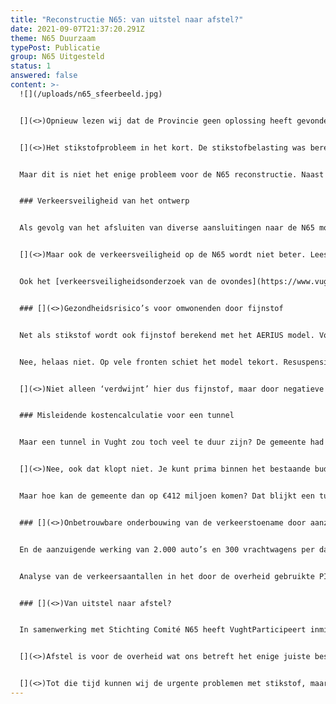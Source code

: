 ```yaml
---
title: "Reconstructie N65: van uitstel naar afstel?"
date: 2021-09-07T21:37:20.291Z
theme: N65 Duurzaam
typePost: Publicatie
group: N65 Uitgesteld
status: 1
answered: false
content: >-
  ![](/uploads/n65_sfeerbeeld.jpg)


  [](<>)Opnieuw lezen wij dat de Provincie geen oplossing heeft gevonden voor het stikstofprobleem bij de reconstructie van de N65 [(Brabants Dagblad 14-08-21)](https://www.bd.nl/den-bosch-vught/nog-geen-oplossing-voor-stikstofprobleem-n65-bam-infra-kan-nog-niet-aan-de-slag~a298a5d1/). Het probleem is blijkbaar zo groot dat men de gunning van het project aan BAM Infra heeft uitgesteld. Hiertoe hadden wij in april al [opgeroepen](https://www.vughtparticipeert.nl/post/stikstofberekening-n65-toont-grote-overschrijding-maar-provinciale-staten-dendert-door/4b7f4512ca4dbec1192e84f05e4b79aa).


  [](<>)Het stikstofprobleem in het kort. De stikstofbelasting was berekend met een incompleet model (AERIUS). Daarnaast was geen rekening gehouden met de geplande toename van het verkeer. Dus een reconstructie van de N65 in gang zetten om de doorstroming te verbeteren en dan geen rekening houden met de ongewenste gevolgen daarvan. Dat is wel heel erg slordig.


  Maar dit is niet het enige probleem voor de N65 reconstructie. Naast stikstof zijn er grote zorgen over de verkeersveiligheid van het ontwerp, gezondheidsrisico’s voor omwonenden door fijnstof, misleidende kostencalculatie voor een tunnel, onbetrouwbare onderbouwing van de verkeerstoename als gevolg van de aanzuigende werking en het frustreren van een maatschappelijk en juridisch aanvaardbare oplossing


  ### Verkeersveiligheid van het ontwerp


  Als gevolg van het afsluiten van diverse aansluitingen naar de N65 moet het lokale verkeer veel meer kilometers IN het dorp rijden om bij een oprit te komen. Door deze forse toename van lokaal verkeer gaat de verkeersveiligheid IN de dorpskernen erop achteruit.


  [](<>)Maar ook de verkeersveiligheid op de N65 wordt niet beter. Lees het [rapport](https://www.vughtparticipeert.nl/post/dodelijk-rapport-over-de-verkeers-veiligheid-na-reconstructie-n65/9bf5eb3c68b74f44124911c808388691) van gerenommeerd verkeersveiligheidsdeskundige Cees Wildervanck: er komen gevaarlijke opritten en een verhoogde snelheid van het doorgaande verkeer. Zijn conclusie luidt: *“De combinatie van beperkt zicht en korte invoegstrook leidt tot piekbelastingen van het waarnemingsvermogen en de mentale capaciteit van de weggebruikers. Vooral het cumuleren hiervan met de niet-vergevingsgezinde omgeving (geen correctieruimte, betonnen wand) maakt dat hier sprake is van een zeer hoog, zo al niet onaanvaardbaar risico.”*


  Ook het [verkeersveiligheidsonderzoek van de ovondes](https://www.vughtparticipeert.nl/post/verkeersveiligheidsonderzoek-legt-ernstige-ontwerpfouten-n65-bloot/b8d2cda91555e8ebeb06cedb10fe9eab) legt ernstige ontwerpfouten bloot. Eindconclusie: *"De intensiteiten waarmee wordt gerekend in de ontwerpnota zijn aantoonbaar onjuist en onvolledig. Op grond van deze conclusie is doorgaan met het voorliggende ontwerp bestuurlijk zeer onzorgvuldig. Nogmaals moet worden benadrukt dat congestie op en onveiligheid van de rotondes niet meer gerepareerd kunnen worden na uitvoering van dit ontwerp.”*


  ### [](<>)Gezondheidsrisico’s voor omwonenden door fijnstof


  Net als stikstof wordt ook fijnstof berekend met het AERIUS model. Voor stikstof bleek dit model niet te kloppen, maar voor fijnstof zal dat toch hopelijk wél het geval zijn?


  Nee, helaas niet. Op vele fronten schiet het model tekort. Resuspensie van fijnstof (het opnieuw opwerpen door het langsrijdend verkeer van fijnstof dat zich al op de weg bevindt) zit niet in het AERIUS model. Ook de bij het model behorende metingen laten stelselmatig onbegrijpelijke meetwaarden zien. Tot bijna 10% van de meetwaarden zijn op meerdere meetlocaties negatief. Dat zou dan inhouden dat bij die meetpunten fijnstof verdwijnt naar een onbekende “bestemming elders”.


  [](<>)Niet alleen ‘verdwijnt’ hier dus fijnstof, maar door negatieve waarden op te tellen bij positieve waarden, worden de positieve waarden significant lager en lijkt er in de officiële rapportage veel minder fijnstof te zijn dan er in werkelijkheid is. Balletje, balletje met onze gezondheid.


  ### Misleidende kostencalculatie voor een tunnel


  Maar een tunnel in Vught zou toch veel te duur zijn? De gemeente had toch door laten rekenen dat een tunnel in Vught wel €412 miljoen zou gaan kosten. Véél te duur, toch?


  [](<>)Nee, ook dat klopt niet. Je kunt prima binnen het bestaande budget van €183 miljoen een 1,3 km lang ‘dak op de bak’ krijgen dat nergens hoger is dan de door de gemeente geaccepteerde hoogte van de geluidsschermen. Deze tunnel voldoet volledig aan de eisen die de ‘tunnelwet’ stelt en is berekend met ‘all-in’ prijzen conform de vereiste berekeningsmethodiek.


  Maar hoe kan de gemeente dan op €412 miljoen komen? Dat blijkt een tunnelontwerp te betreffen met aansluitingen ondergronds in de tunnel en raad eens: dat mag helemaal niet volgens de tunnelwet!


  ### [](<>)Onbetrouwbare onderbouwing van de verkeerstoename door aanzuigende werking


  En de aanzuigende werking van 2.000 auto’s en 300 vrachtwagens per dag extra waar de provincie mee komt, die getallen kloppen dan toch hopelijk wél?


  Analyse van de verkeersaantallen in het door de overheid gebruikte PIM platform laten onverklaarbare cijfers zien, die niet sporen met welke aanzuigende werking dan ook. Waar zit de fout? Er is in elk geval geen sprake van betrouwbare verkeersaantallen, op basis waarvan conclusies kunnen worden getrokken die een investering van €183 miljoen rechtvaardigen.


  ### [](<>)Van uitstel naar afstel?


  In samenwerking met Stichting Comité N65 heeft VughtParticipeert inmiddels zoveel fouten en risico’s ontdekt en aangetoond, dat dit bestemmingsplan definitief van tafel moet. Wij zullen zorgen dat onze bevindingen en rapporten van experts ingebracht worden bij de Raad van State. De zitting verwachten wij later dit jaar nog.


  [](<>)Afstel is voor de overheid wat ons betreft het enige juiste besluit en daarna transparant samenwerken aan een oplossing waarmee wél alle doelstellingen worden bereikt. Vooral de doelstellingen die voor de gemeente Vught belangrijk zijn: meer verkeersveiligheid, minder luchtvervuiling, minder geluidsoverlast, betere oversteekbaarheid en duurzaamheid.


  [](<>)Tot die tijd kunnen wij de urgente problemen met stikstof, maar ook de te verwachten hoeveelheid fijnstof die het doorgaande verkeer lokaal produceert,  alleen maar oplossen door de maximum snelheid te beperken tot 50 km/uur ter hoogte van woongebieden. Deze snelheidsverlaging dient wat ons betreft zonder omhaal per direct ingevoerd te worden i.v.m. het volksgezondheideffect op omwonenden. Deze snelheidsverlaging vormt dan tevens de broodnodige aansporing voor de overheid om zo snel mogelijk te komen tot een maatschappelijk en juridisch passende oplossing.
---
```

